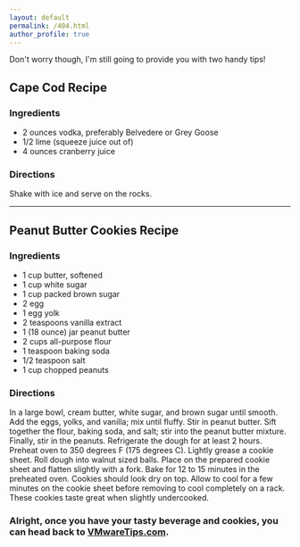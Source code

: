 ```yaml
---
layout: default
permalink: /404.html
author_profile: true
---
```


Don't worry though, I'm still going to provide you with two handy tips!

## Cape Cod Recipe

### Ingredients
  * 2 ounces vodka, preferably Belvedere or Grey Goose
  * 1/2 lime (squeeze juice out of)
  * 4 ounces cranberry juice

### Directions
Shake with ice and serve on the rocks.

---

## Peanut Butter Cookies Recipe

### Ingredients
  * 1 cup butter, softened
  * 1 cup white sugar
  * 1 cup packed brown sugar
  * 2 egg
  * 1 egg yolk
  * 2 teaspoons vanilla extract
  * 1 (18 ounce) jar peanut butter
  * 2 cups all-purpose flour
  * 1 teaspoon baking soda
  * 1/2 teaspoon salt
  * 1 cup chopped peanuts

### Directions
In a large bowl, cream butter, white sugar, and brown sugar until smooth. Add the eggs, yolks, and vanilla; mix until fluffy. Stir in peanut butter. Sift together the flour, baking soda, and salt; stir into the peanut butter mixture. Finally, stir in the peanuts. Refrigerate the dough for at least 2 hours.
Preheat oven to 350 degrees F (175 degrees C). Lightly grease a cookie sheet.
Roll dough into walnut sized balls. Place on the prepared cookie sheet and flatten slightly with a fork. Bake for 12 to 15 minutes in the preheated oven. Cookies should look dry on top. Allow to cool for a few minutes on the cookie sheet before removing to cool completely on a rack. These cookies taste great when slightly undercooked.

### Alright, once you have your tasty beverage and cookies, you can head back to [VMwareTips.com](/).
